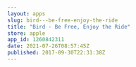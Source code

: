 ```yaml
---
layout: apps
slug: bird---be-free-enjoy-the-ride
title: "Bird - Be Free, Enjoy the Ride"
store: apple
app_id: 1260842311
date: 2021-07-26T08:57:45Z
published: 2017-09-30T22:31:38Z
---
```

